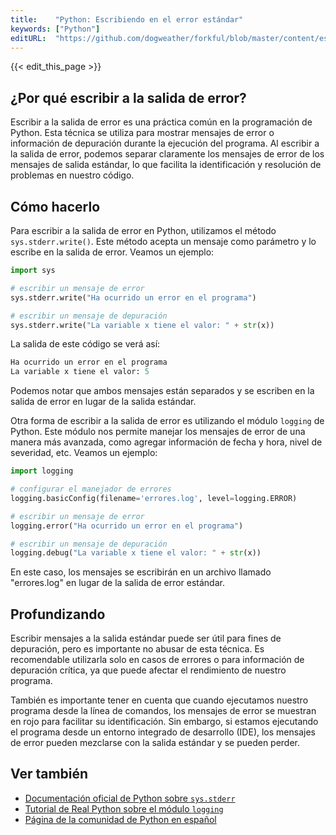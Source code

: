 ```yaml
---
title:    "Python: Escribiendo en el error estándar"
keywords: ["Python"]
editURL:  "https://github.com/dogweather/forkful/blob/master/content/es/python/writing-to-standard-error.md"
---
```


{{< edit_this_page >}}

## ¿Por qué escribir a la salida de error?

Escribir a la salida de error es una práctica común en la programación de Python. Esta técnica se utiliza para mostrar mensajes de error o información de depuración durante la ejecución del programa. Al escribir a la salida de error, podemos separar claramente los mensajes de error de los mensajes de salida estándar, lo que facilita la identificación y resolución de problemas en nuestro código.

## Cómo hacerlo

Para escribir a la salida de error en Python, utilizamos el método `sys.stderr.write()`. Este método acepta un mensaje como parámetro y lo escribe en la salida de error. Veamos un ejemplo:

```python
import sys

# escribir un mensaje de error
sys.stderr.write("Ha ocurrido un error en el programa")

# escribir un mensaje de depuración
sys.stderr.write("La variable x tiene el valor: " + str(x))
```

La salida de este código se verá así:

```python
Ha ocurrido un error en el programa
La variable x tiene el valor: 5
```

Podemos notar que ambos mensajes están separados y se escriben en la salida de error en lugar de la salida estándar.

Otra forma de escribir a la salida de error es utilizando el módulo `logging` de Python. Este módulo nos permite manejar los mensajes de error de una manera más avanzada, como agregar información de fecha y hora, nivel de severidad, etc. Veamos un ejemplo:

```python
import logging

# configurar el manejador de errores
logging.basicConfig(filename='errores.log', level=logging.ERROR)

# escribir un mensaje de error
logging.error("Ha ocurrido un error en el programa")

# escribir un mensaje de depuración
logging.debug("La variable x tiene el valor: " + str(x))
```

En este caso, los mensajes se escribirán en un archivo llamado "errores.log" en lugar de la salida de error estándar.

## Profundizando

Escribir mensajes a la salida estándar puede ser útil para fines de depuración, pero es importante no abusar de esta técnica. Es recomendable utilizarla solo en casos de errores o para información de depuración crítica, ya que puede afectar el rendimiento de nuestro programa.

También es importante tener en cuenta que cuando ejecutamos nuestro programa desde la línea de comandos, los mensajes de error se muestran en rojo para facilitar su identificación. Sin embargo, si estamos ejecutando el programa desde un entorno integrado de desarrollo (IDE), los mensajes de error pueden mezclarse con la salida estándar y se pueden perder.

## Ver también

- [Documentación oficial de Python sobre `sys.stderr`](https://docs.python.org/es/3/library/sys.html#sys.stderr)
- [Tutorial de Real Python sobre el módulo `logging`](https://realpython.com/python-logging/)
- [Página de la comunidad de Python en español](https://comunidad.python.org.ar/)